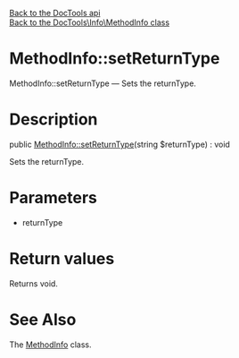 [Back to the DocTools api](https://github.com/lingtalfi/DocTools/blob/master/doc/api/DocTools.md)<br>
[Back to the DocTools\Info\MethodInfo class](https://github.com/lingtalfi/DocTools/blob/master/doc/api/DocTools/Info/MethodInfo.md)


MethodInfo::setReturnType
================



MethodInfo::setReturnType — Sets the returnType.




Description
================


public [MethodInfo::setReturnType](https://github.com/lingtalfi/DocTools/blob/master/doc/api/DocTools/Info/MethodInfo/setReturnType.md)(string $returnType) : void




Sets the returnType.




Parameters
================


- returnType

    


Return values
================

Returns void.







See Also
================

The [MethodInfo](https://github.com/lingtalfi/DocTools/blob/master/doc/api/DocTools/Info/MethodInfo.md) class.

